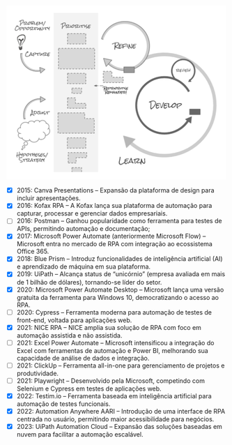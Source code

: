 ![](img/livro-010.png)

- [x] 2015: Canva Presentations – Expansão da plataforma de design para incluir apresentações.
- [x] 2016: Kofax RPA – A Kofax lança sua plataforma de automação para capturar, processar e gerenciar dados empresariais.
- [ ] 2016: Postman – Ganhou popularidade como ferramenta para testes de APIs, permitindo automação e documentação;
- [x] 2017: Microsoft Power Automate (anteriormente Microsoft Flow) – Microsoft entra no mercado de RPA com integração ao ecossistema Office 365.
- [x] 2018: Blue Prism – Introduz funcionalidades de inteligência artificial (AI) e aprendizado de máquina em sua plataforma.
- [x] 2019: UiPath – Alcança status de “unicórnio” (empresa avaliada em mais de 1 bilhão de dólares), tornando-se líder do setor.
- [x] 2020: Microsoft Power Automate Desktop – Microsoft lança uma versão gratuita da ferramenta para Windows 10, democratizando o acesso ao RPA.
- [ ] 2020: Cypress – Ferramenta moderna para automação de testes de front-end, voltada para aplicações web.
- [x] 2021: NICE RPA – NICE amplia sua solução de RPA com foco em automação assistida e não assistida.
- [ ] 2021: Excel Power Automate – Microsoft intensificou a integração do Excel com ferramentas de automação e Power BI, melhorando sua capacidade de análise de dados e integração.
- [ ] 2021: ClickUp – Ferramenta all-in-one para gerenciamento de projetos e produtividade.
- [ ] 2021: Playwright – Desenvolvido pela Microsoft, competindo com Selenium e Cypress em testes de aplicações web.
- [x] 2022: Testim.io – Ferramenta baseada em inteligência artificial para automação de testes funcionais.
- [x] 2022: Automation Anywhere AARI – Introdução de uma interface de RPA centrada no usuário, permitindo maior acessibilidade para negócios.
- [x] 2023: UiPath Automation Cloud – Expansão das soluções baseadas em nuvem para facilitar a automação escalável.